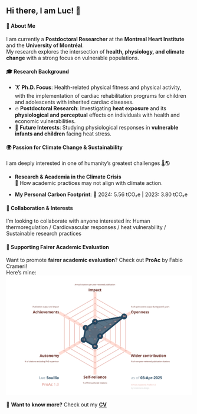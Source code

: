 ## Hi there, I am Luc! 👋

#### 🔬 About Me  
I am currently a **Postdoctoral Researcher** at the **Montreal Heart Institute** and the **University of Montréal**.  
My research explores the intersection of **health, physiology, and climate change** with a strong focus on vulnerable populations.  


#### 🎓 Research Background  
- 🏋️ **Ph.D. Focus**: Health-related physical fitness and physical activity, with the implementation of cardiac rehabilitation programs for children and adolescents with inherited cardiac diseases.  
- 🔥 **Postdoctoral Research**: Investigating **heat exposure** and its **physiological and perceptual** effects on individuals with health and economic vulnerabilities.  
- 🌱 **Future Interests**: Studying physiological responses in **vulnerable infants and children** facing heat stress.  


#### 🌍 Passion for Climate Change & Sustainability  
I am deeply interested in one of humanity’s greatest challenges 🌡️🌎  
- **Research & Academia in the Climate Crisis**  
   🔹 How academic practices may not align with climate action. 
    
- **My Personal Carbon Footprint**:  🌱 2024: 5.56 tCO₂e |  2023: 3.80 tCO₂e  


#### 🤝 Collaboration & Interests  
I’m looking to collaborate with anyone interested in:  Human thermoregulation / Cardiovascular responses / heat vulnerability / Sustainable research practices

  
#### 📢 Supporting Fairer Academic Evaluation  
Want to promote **fairer academic evaluation**? Check out **ProAc** by Fabio Crameri!  
Here’s mine:  
![Here’s mine:](ProAc-LucSouilla-2025-Apr.png)


📄 **Want to know more?** Check out my **[CV](https://github.com/Souilla-Luc/CV/blob/master/CV.pdf)**  

